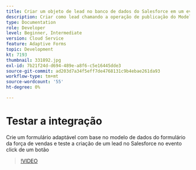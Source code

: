 ```yaml
---
title: Criar um objeto de lead no banco de dados do Salesforce em um evento de clique de botão
description: Criar como lead chamando a operação de publicação do Modelo de dados de formulário
type: Documentation
role: Developer
level: Beginner, Intermediate
version: Cloud Service
feature: Adaptive Forms
topic: Development
kt: 7193
thumbnail: 331892.jpg
exl-id: 7b21f24d-d694-489e-a8f6-c5e16445dde3
source-git-commit: ad203d7a34f5eff7de4768131c9b4ebae261da93
workflow-type: tm+mt
source-wordcount: '55'
ht-degree: 0%

---
```


# Testar a integração

Crie um formulário adaptável com base no modelo de dados do formulário da força de vendas e teste a criação de um lead no Salesforce no evento click de um botão

>[!VIDEO](https://video.tv.adobe.com/v/331892?quality=12&learn=on)
